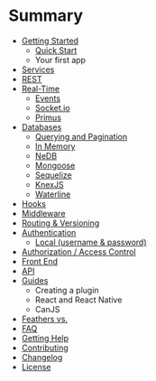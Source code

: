 # Summary

* [Getting Started](README.md)
   * [Quick Start](quick-start.md)
   * Your first app
* [Services](services.md)
* [REST](providers.rest.md)
* [Real-Time](providers.real-time.md)
   * [Events](events.md)
   * [Socket.io](providers.real-time.socket-io.md)
   * [Primus](providers.real-time.primus.md)
* [Databases](databases.md)
   * [Querying and Pagination](db.querying.md)
   * [In Memory](db.in_memory.md)
   * [NeDB](db.nedb.md)
   * [Mongoose](db.mongoose.md)
   * [Sequelize](db.sequelize.md)
   * [KnexJS](db.knexjs.md)
   * [Waterline](db.waterline.md)
* [Hooks](hooks.md)
* [Middleware](middleware.md)
* [Routing & Versioning](versioning.md)
* [Authentication](authentication.md)
   * [Local (username & password)](authentication.local.md)
* [Authorization / Access Control](authorization.md)
* [Front End](frontend.md)
* [API](api.md)
* [Guides](how_to.md)
   * Creating a plugin
   * React and React Native
   * CanJS
* [Feathers vs.](versus.md)
* [FAQ](faq.md)
* [Getting Help](getting-help.md)
* [Contributing](contributing.md)
* [Changelog](changelog.md)
* [License](license.md)

